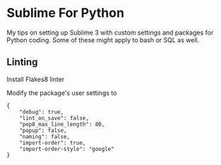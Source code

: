 # Sublime For Python

My tips on setting up Sublime 3 with custom settings and packages for Python coding. Some of these might apply to bash or SQL as well.

## Linting

Install Flakes8 linter

Modify the package's user settings to
```
{
    "debug": true,
    "lint_on_save": false,
    "pep8_max_line_length": 80,
    "popup": false,
    "naming": false,
    "import-order": true,
    "import-order-style": "google"
}
```
